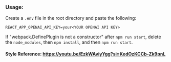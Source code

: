 ### Usage:
Create a `.env` file in the root directory and paste the following:

`REACT_APP_OPENAI_API_KEY=your<YOUR OPENAI API KEY>`

If "webpack.DefinePlugin is not a constructor" after `npm run start`, delete the `node_modules`, then `npm install`, and then `npm run start`. 

#### Style Reference: https://youtu.be/EzkWAviyYgg?si=KedOzKCCb-Zk9pnL
